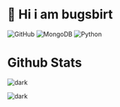 # 👋 Hi i am bugsbirt
![GitHub](https://img.shields.io/badge/-GitHub-181717?style=flat-square&logo=github) ![MongoDB](https://img.shields.io/badge/-MongoDB-black?style=flat-square&logo=mongodb) ![Python](https://img.shields.io/badge/-Python-black?style=flat-square&logo=Python)

# Github Stats
![dark](https://github-readme-stats.vercel.app/api?username=DezBirdss&show_icons=true&hide=contribs,prs&cache_seconds=86400&theme=dark)

![dark](https://github-readme-stats.vercel.app/api/top-langs/?username=DezBirdss&theme=onedark&hide_border=false&include_all_commits=true&count_private=true&layout=compact)
